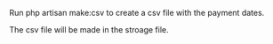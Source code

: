 Run php artisan make:csv to create a csv file with the payment dates. 

The csv file will be made in the stroage file. 

